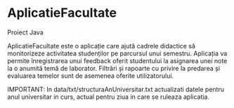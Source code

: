 # AplicatieFacultate
Proiect Java
 
AplicatieFacultate este o aplicație care ajută cadrele didactice să monitorizeze activitatea
studenților pe parcursul unui semestru. Aplicația va permite înregistrarea unui feedback oferit
studentului la asignarea unei note la o anumită temă de laborator. Filtrări și rapoarte cu privire la
predarea și evaluarea temelor sunt de asemenea oferite utilizatorului.

IMPORTANT: In data/txt/structuraAnUniversitar.txt actualizati datele pentru anul universitar in curs, actual pentru ziua in care se ruleaza aplicatia.
